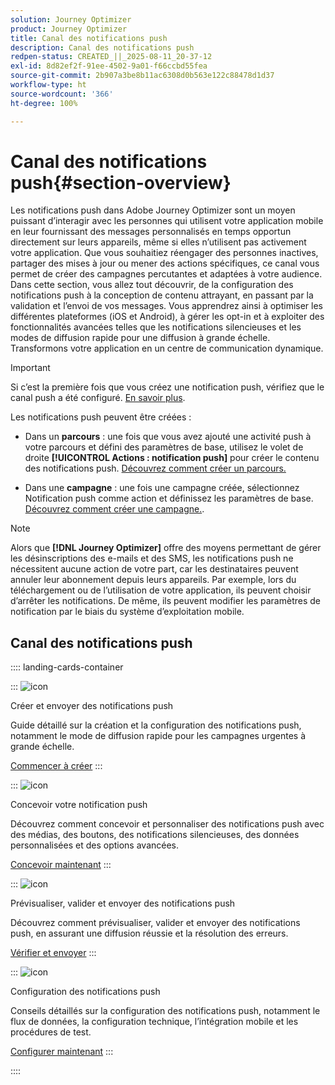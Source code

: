 ```yaml
---
solution: Journey Optimizer
product: Journey Optimizer
title: Canal des notifications push
description: Canal des notifications push
redpen-status: CREATED_||_2025-08-11_20-37-12
exl-id: 8d82ef2f-91ee-4502-9a01-f66ccbd55fea
source-git-commit: 2b907a3be8b11ac6308d0b563e122c88478d1d37
workflow-type: ht
source-wordcount: '366'
ht-degree: 100%

---
```


# Canal des notifications push{#section-overview}

Les notifications push dans Adobe Journey Optimizer sont un moyen puissant d’interagir avec les personnes qui utilisent votre application mobile en leur fournissant des messages personnalisés en temps opportun directement sur leurs appareils, même si elles n’utilisent pas activement votre application. Que vous souhaitiez réengager des personnes inactives, partager des mises à jour ou mener des actions spécifiques, ce canal vous permet de créer des campagnes percutantes et adaptées à votre audience. Dans cette section, vous allez tout découvrir, de la configuration des notifications push à la conception de contenu attrayant, en passant par la validation et l’envoi de vos messages. Vous apprendrez ainsi à optimiser les différentes plateformes (iOS et Android), à gérer les opt-in et à exploiter des fonctionnalités avancées telles que les notifications silencieuses et les modes de diffusion rapide pour une diffusion à grande échelle. Transformons votre application en un centre de communication dynamique.

>[!IMPORTANT]
>
>Si c’est la première fois que vous créez une notification push, vérifiez que le canal push a été configuré. [En savoir plus](../using/push/push-configuration.md).


Les notifications push peuvent être créées :

* Dans un **parcours** : une fois que vous avez ajouté une activité push à votre parcours et défini des paramètres de base, utilisez le volet de droite **[!UICONTROL Actions : notification push]** pour créer le contenu des notifications push. [Découvrez comment créer un parcours.](../using/building-journeys/journey-gs.md)

* Dans une **campagne** : une fois une campagne créée, sélectionnez Notification push comme action et définissez les paramètres de base. [Découvrez comment créer une campagne.](../using/campaigns/create-campaign.md#configure).


>[!NOTE]
>
>Alors que **[!DNL Journey Optimizer]** offre des moyens permettant de gérer les désinscriptions des e-mails et des SMS, les notifications push ne nécessitent aucune action de votre part, car les destinataires peuvent annuler leur abonnement depuis leurs appareils. Par exemple, lors du téléchargement ou de l’utilisation de votre application, ils peuvent choisir d’arrêter les notifications. De même, ils peuvent modifier les paramètres de notification par le biais du système d’exploitation mobile.


## Canal des notifications push

:::: landing-cards-container

:::
![icon](https://cdn.experienceleague.adobe.com/icons/circle-play.svg)

Créer et envoyer des notifications push

Guide détaillé sur la création et la configuration des notifications push, notamment le mode de diffusion rapide pour les campagnes urgentes à grande échelle.

[Commencer à créer](../using/push/create-push.md)
:::

:::
![icon](https://cdn.experienceleague.adobe.com/icons/puzzle-piece.svg?lang=fr)

Concevoir votre notification push

Découvrez comment concevoir et personnaliser des notifications push avec des médias, des boutons, des notifications silencieuses, des données personnalisées et des options avancées.

[Concevoir maintenant](../using/push/design-push.md)
:::

:::
![icon](https://cdn.experienceleague.adobe.com/icons/list-check.svg)

Prévisualiser, valider et envoyer des notifications push

Découvrez comment prévisualiser, valider et envoyer des notifications push, en assurant une diffusion réussie et la résolution des erreurs.

[Vérifier et envoyer](../using/push/send-push.md)
:::

:::
![icon](https://cdn.experienceleague.adobe.com/icons/gear.svg?lang=fr)

Configuration des notifications push

Conseils détaillés sur la configuration des notifications push, notamment le flux de données, la configuration technique, l’intégration mobile et les procédures de test.

[Configurer maintenant](../using/push/push-configuration.md)
:::

::::
